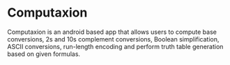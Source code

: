 # Computaxion
Computaxion is an android based app that allows users to compute base conversions, 2s and 10s complement conversions, Boolean simplification, ASCII conversions, run-length encoding and perform truth table generation based on given formulas.
